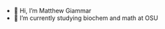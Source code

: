 - 👋 Hi, I’m Matthew Giammar
- 🌱 I’m currently studying biochem and math at OSU

<!---
mgiammar/mgiammar is a ✨ special ✨ repository because its `README.md` (this file) appears on your GitHub profile.
You can click the Preview link to take a look at your changes.
--->
